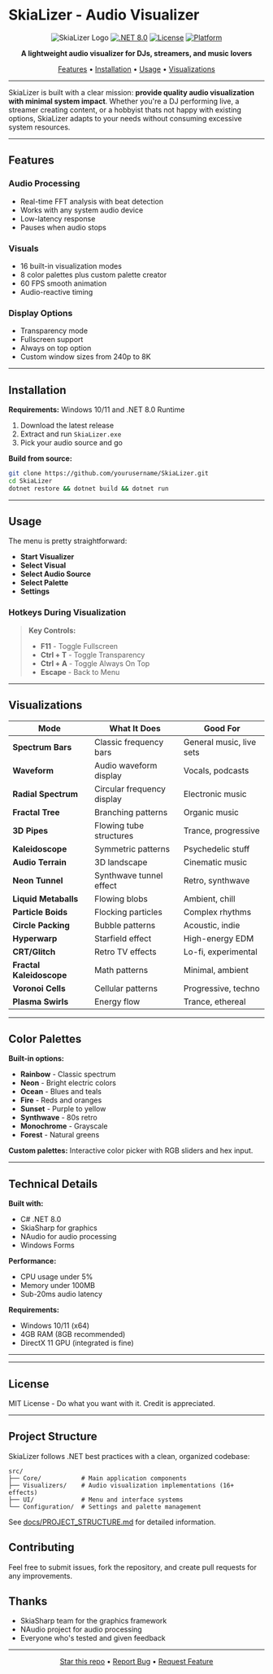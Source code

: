 # SkiaLizer - Audio Visualizer

<div align="center">

![SkiaLizer Logo](https://img.shields.io/badge/SkiaLizer-Audio%20Visualizer-brightgreen?style=for-the-badge)
[![.NET 8.0](https://img.shields.io/badge/.NET-8.0-purple?style=for-the-badge)](https://dotnet.microsoft.com/)
[![License](https://img.shields.io/badge/License-MIT-blue?style=for-the-badge)](LICENSE)
[![Platform](https://img.shields.io/badge/Platform-Windows-lightgrey?style=for-the-badge)](https://www.microsoft.com/windows)

**A lightweight audio visualizer for DJs, streamers, and music lovers**

[Features](#features) • [Installation](#installation) • [Usage](#usage) • [Visualizations](#visualizations)

</div>

---

SkiaLizer is built with a clear mission: **provide quality audio visualization with minimal system impact**. Whether you're a DJ performing live, a streamer creating content, or a hobbyist thats not happy with existing options, SkiaLizer adapts to your needs without consuming excessive system resources.

---

## Features

### Audio Processing
- Real-time FFT analysis with beat detection
- Works with any system audio device
- Low-latency response
- Pauses when audio stops

### Visuals
- 16 built-in visualization modes
- 8 color palettes plus custom palette creator
- 60 FPS smooth animation
- Audio-reactive timing

### Display Options
- Transparency mode
- Fullscreen support
- Always on top option
- Custom window sizes from 240p to 8K

---

## Installation

**Requirements:** Windows 10/11 and .NET 8.0 Runtime

1. Download the latest release
2. Extract and run `SkiaLizer.exe`
3. Pick your audio source and go

**Build from source:**
```bash
git clone https://github.com/yourusername/SkiaLizer.git
cd SkiaLizer
dotnet restore && dotnet build && dotnet run
```

---

## Usage

The menu is pretty straightforward:
- **Start Visualizer**
- **Select Visual**
- **Select Audio Source**
- **Select Palette**
- **Settings**

### Hotkeys During Visualization

> **Key Controls:**
> - **F11** - Toggle Fullscreen
> - **Ctrl + T** - Toggle Transparency
> - **Ctrl + A** - Toggle Always On Top
> - **Escape** - Back to Menu

---

## Visualizations

| Mode | What It Does | Good For |
|------|-------------|----------|
| **Spectrum Bars** | Classic frequency bars | General music, live sets |
| **Waveform** | Audio waveform display | Vocals, podcasts |
| **Radial Spectrum** | Circular frequency display | Electronic music |
| **Fractal Tree** | Branching patterns | Organic music |
| **3D Pipes** | Flowing tube structures | Trance, progressive |
| **Kaleidoscope** | Symmetric patterns | Psychedelic stuff |
| **Audio Terrain** | 3D landscape | Cinematic music |
| **Neon Tunnel** | Synthwave tunnel effect | Retro, synthwave |
| **Liquid Metaballs** | Flowing blobs | Ambient, chill |
| **Particle Boids** | Flocking particles | Complex rhythms |
| **Circle Packing** | Bubble patterns | Acoustic, indie |
| **Hyperwarp** | Starfield effect | High-energy EDM |
| **CRT/Glitch** | Retro TV effects | Lo-fi, experimental |
| **Fractal Kaleidoscope** | Math patterns | Minimal, ambient |
| **Voronoi Cells** | Cellular patterns | Progressive, techno |
| **Plasma Swirls** | Energy flow | Trance, ethereal |

---

## Color Palettes

**Built-in options:**
- **Rainbow** - Classic spectrum
- **Neon** - Bright electric colors
- **Ocean** - Blues and teals
- **Fire** - Reds and oranges
- **Sunset** - Purple to yellow
- **Synthwave** - 80s retro
- **Monochrome** - Grayscale
- **Forest** - Natural greens

**Custom palettes:** Interactive color picker with RGB sliders and hex input.



---

## Technical Details

**Built with:**
- C# .NET 8.0
- SkiaSharp for graphics
- NAudio for audio processing
- Windows Forms

**Performance:**
- CPU usage under 5%
- Memory under 100MB
- Sub-20ms audio latency


**Requirements:**
- Windows 10/11 (x64)
- 4GB RAM (8GB recommended)
- DirectX 11 GPU (integrated is fine)

---




---

## License

MIT License - Do what you want with it. Credit is appreciated.

---

## Project Structure

SkiaLizer follows .NET best practices with a clean, organized codebase:

```
src/
├── Core/           # Main application components
├── Visualizers/    # Audio visualization implementations (16+ effects)
├── UI/             # Menu and interface systems
└── Configuration/  # Settings and palette management
```

See [docs/PROJECT_STRUCTURE.md](docs/PROJECT_STRUCTURE.md) for detailed information.

## Contributing

Feel free to submit issues, fork the repository, and create pull requests for any improvements.

## Thanks

- SkiaSharp team for the graphics framework
- NAudio project for audio processing
- Everyone who's tested and given feedback

---

<div align="center">

[Star this repo](../../stargazers) • [Report Bug](../../issues) • [Request Feature](../../issues)

</div>